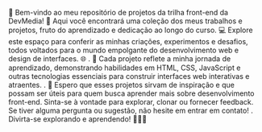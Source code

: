 🚀 Bem-vindo ao meu repositório de projetos da trilha front-end da DevMedia! 🎨 Aqui você encontrará uma coleção dos meus trabalhos e projetos, fruto do aprendizado e dedicação ao longo do curso. 💻 Explore este espaço para conferir as minhas criações, experimentos e desafios, todos voltados para o mundo empolgante do desenvolvimento web e design de interfaces. 🌐
.
🔨 Cada projeto reflete a minha jornada de aprendizado, demonstrando habilidades em HTML, CSS, JavaScript e outras tecnologias essenciais para construir interfaces web interativas e atraentes.
.
🌟 Espero que esses projetos sirvam de inspiração e que possam ser úteis para quem busca aprender mais sobre desenvolvimento front-end. Sinta-se à vontade para explorar, clonar ou fornecer feedback. Se tiver alguma pergunta ou sugestão, não hesite em entrar em contato!
.
Divirta-se explorando e aprendendo! 🚀🌐🎉

